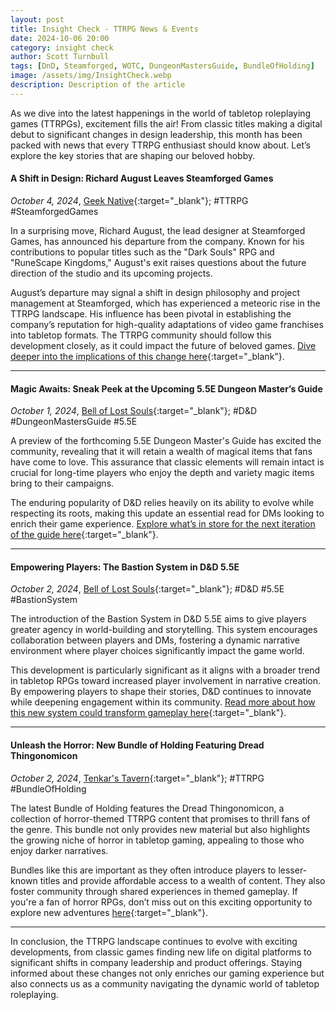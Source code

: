```yaml
---
layout: post
title: Insight Check - TTRPG News & Events
date: 2024-10-06 20:00
category: insight check
author: Scott Turnbull
tags: [DnD, Steamforged, WOTC, DungeonMastersGuide, BundleOfHolding]
image: /assets/img/InsightCheck.webp
description: Description of the article
---
```

As we dive into the latest happenings in the world of tabletop roleplaying games (TTRPGs), excitement fills the air! From classic titles making a digital debut to significant changes in design leadership, this month has been packed with news that every TTRPG enthusiast should know about. Let’s explore the key stories that are shaping our beloved hobby.

#### A Shift in Design: Richard August Leaves Steamforged Games  
*October 4, 2024*, [Geek Native](https://www.geeknative.com/168865/steamforged-games-lead-ttrpg-designer-richard-august-leaves-the-company/){:target="_blank"}; #TTRPG #SteamforgedGames  

In a surprising move, Richard August, the lead designer at Steamforged Games, has announced his departure from the company. Known for his contributions to popular titles such as the "Dark Souls" RPG and "RuneScape Kingdoms," August's exit raises questions about the future direction of the studio and its upcoming projects.  

August’s departure may signal a shift in design philosophy and project management at Steamforged, which has experienced a meteoric rise in the TTRPG landscape. His influence has been pivotal in establishing the company’s reputation for high-quality adaptations of video game franchises into tabletop formats. The TTRPG community should follow this development closely, as it could impact the future of beloved games. [Dive deeper into the implications of this change here](https://www.geeknative.com/168865/steamforged-games-lead-ttrpg-designer-richard-august-leaves-the-company/){:target="_blank"}.

---

#### Magic Awaits: Sneak Peek at the Upcoming 5.5E Dungeon Master’s Guide  
*October 1, 2024*, [Bell of Lost Souls](https://www.belloflostsouls.net/2024/10/dont-worry-the-new-5-5e-dungeon-masters-guide-is-still-full-of-magic-items-preview-details.html){:target="_blank"}; #D&D #DungeonMastersGuide #5.5E  

A preview of the forthcoming 5.5E Dungeon Master's Guide has excited the community, revealing that it will retain a wealth of magical items that fans have come to love. This assurance that classic elements will remain intact is crucial for long-time players who enjoy the depth and variety magic items bring to their campaigns.  

The enduring popularity of D&D relies heavily on its ability to evolve while respecting its roots, making this update an essential read for DMs looking to enrich their game experience. [Explore what’s in store for the next iteration of the guide here](https://www.belloflostsouls.net/2024/10/dont-worry-the-new-5-5e-dungeon-masters-guide-is-still-full-of-magic-items-preview-details.html){:target="_blank"}.

---

#### Empowering Players: The Bastion System in D&D 5.5E  
*October 2, 2024*, [Bell of Lost Souls](https://www.belloflostsouls.net/2024/10/dd-5-5e-the-bastion-system-previews-players-make-your-mark-on-the-world.html){:target="_blank"}; #D&D #5.5E #BastionSystem  

The introduction of the Bastion System in D&D 5.5E aims to give players greater agency in world-building and storytelling. This system encourages collaboration between players and DMs, fostering a dynamic narrative environment where player choices significantly impact the game world.  

This development is particularly significant as it aligns with a broader trend in tabletop RPGs toward increased player involvement in narrative creation. By empowering players to shape their stories, D&D continues to innovate while deepening engagement within its community. [Read more about how this new system could transform gameplay here](https://www.belloflostsouls.net/2024/10/dd-5-5e-the-bastion-system-previews-players-make-your-mark-on-the-world.html){:target="_blank"}.

---

#### Unleash the Horror: New Bundle of Holding Featuring Dread Thingonomicon  
*October 2, 2024*, [Tenkar's Tavern](https://www.tenkarstavern.com/2024/10/bundle-of-holding-dread-thingonomicon.html){:target="_blank"}; #TTRPG #BundleOfHolding  

The latest Bundle of Holding features the Dread Thingonomicon, a collection of horror-themed TTRPG content that promises to thrill fans of the genre. This bundle not only provides new material but also highlights the growing niche of horror in tabletop gaming, appealing to those who enjoy darker narratives.  

Bundles like this are important as they often introduce players to lesser-known titles and provide affordable access to a wealth of content. They also foster community through shared experiences in themed gameplay. If you're a fan of horror RPGs, don’t miss out on this exciting opportunity to explore new adventures [here](https://www.tenkarstavern.com/2024/10/bundle-of-holding-dread-thingonomicon.html){:target="_blank"}.

---

In conclusion, the TTRPG landscape continues to evolve with exciting developments, from classic games finding new life on digital platforms to significant shifts in company leadership and product offerings. Staying informed about these changes not only enriches our gaming experience but also connects us as a community navigating the dynamic world of tabletop roleplaying.